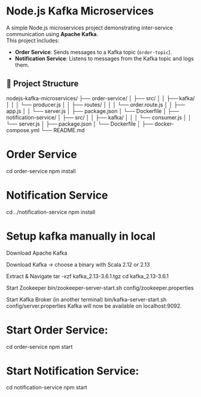 # Node.js Kafka Microservices

A simple Node.js microservices project demonstrating inter-service communication using **Apache Kafka**.  
This project includes:

- **Order Service**: Sends messages to a Kafka topic (`order-topic`).
- **Notification Service**: Listens to messages from the Kafka topic and logs them.

## 📁 Project Structure

nodejs-kafka-microservices/
├── order-service/
│ ├── src/
│ │ ├── kafka/
│ │ │ └── producer.js
│ │ ├── routes/
│ │ │ └── order.route.js
│ │ ├── app.js
│ │ └── server.js
│ ├── package.json
│ └── Dockerfile
│
├── notification-service/
│ ├── src/
│ │ ├── kafka/
│ │ │ └── consumer.js
│ │ └── server.js
│ ├── package.json
│ └── Dockerfile
│
├── docker-compose.yml
└── README.md

# Order Service
cd order-service
npm install

# Notification Service
cd ../notification-service
npm install

# Setup kafka manually in local

Download Apache Kafka

Download Kafka → choose a binary with Scala 2.12 or 2.13

Extract & Navigate
tar -xzf kafka_2.13-3.6.1.tgz
cd kafka_2.13-3.6.1

Start Zookeeper
bin/zookeeper-server-start.sh config/zookeeper.properties

Start Kafka Broker (in another terminal)
bin/kafka-server-start.sh config/server.properties
Kafka will now be available on localhost:9092.


# Start Order Service:
cd order-service
npm start

# Start Notification Service:
cd notification-service
npm start
